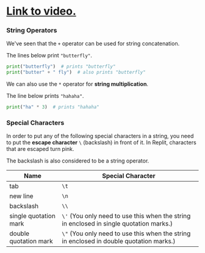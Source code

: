 # [Link to video.](https://www.youtube.com/watch?v=ZC7uS5kjYhc&list=PLVD25niNi0Bkf2psAf7PzB1SV068XyNPo&index=7)

### String Operators

We've seen that the `+` operator can be used for string concatenation. 

The lines below print `"butterfly"`.

```python
print("butterfly")  # prints "butterfly"
print("butter" + " fly")  # also prints "butterfly"
```

We can also use the `*` operator for **string multiplication**.

The line below prints `"hahaha"`.

```python
print("ha" * 3)  # prints "hahaha"
```

### Special Characters

In order to put any of the following special characters in a string, you need to put the **escape character** ``\`` (backslash) in front of it. In Replit, characters that are escaped turn pink.

The backslash is also considered to be a string operator. 

| Name | Special Character |
| --- | --- |
| tab | `\t` |
| new line | `\n`|
| backslash | `\\` |
| single quotation mark | `\'` (You only need to use this when the string in enclosed in single quotation marks.) |
| double quotation mark | `\"` (You only need to use this when the string in enclosed in double quotation marks.) |
